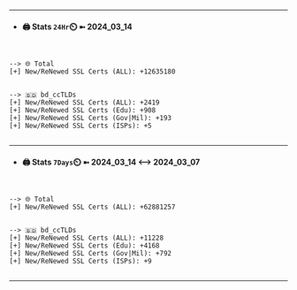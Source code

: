 

---
- #### 🖨️ **Stats** `24Hr`⏲️ ➼ 2024_03_14
```console


--> 🌐 Total
[+] New/ReNewed SSL Certs (ALL): +12635180


--> 🇧🇩 bd_ccTLDs
[+] New/ReNewed SSL Certs (ALL): +2419
[+] New/ReNewed SSL Certs (Edu): +908
[+] New/ReNewed SSL Certs (Gov|Mil): +193
[+] New/ReNewed SSL Certs (ISPs): +5


```

---
- #### 🖨️ **Stats** `7Days`⏲️ ➼ 2024_03_14 <--> 2024_03_07
```console


--> 🌐 Total
[+] New/ReNewed SSL Certs (ALL): +62881257


--> 🇧🇩 bd_ccTLDs
[+] New/ReNewed SSL Certs (ALL): +11228
[+] New/ReNewed SSL Certs (Edu): +4168
[+] New/ReNewed SSL Certs (Gov|Mil): +792
[+] New/ReNewed SSL Certs (ISPs): +9


```

---

